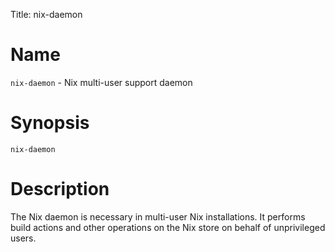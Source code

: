 Title: nix-daemon

# Name

`nix-daemon` - Nix multi-user support daemon

# Synopsis

`nix-daemon`

# Description

The Nix daemon is necessary in multi-user Nix installations. It performs
build actions and other operations on the Nix store on behalf of
unprivileged users.
